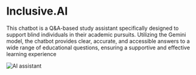 # Inclusive.AI

This chatbot is a Q&A-based study assistant specifically designed to support blind individuals in their academic pursuits. Utilizing the Gemini model, the chatbot provides clear, accurate, and accessible answers to a wide range of educational questions, ensuring a supportive and effective learning experience

![AI assistant](https://saibaba9758140479.blob.core.windows.net/testimages/AI%20assistant%20for%20blind%20people.png)


